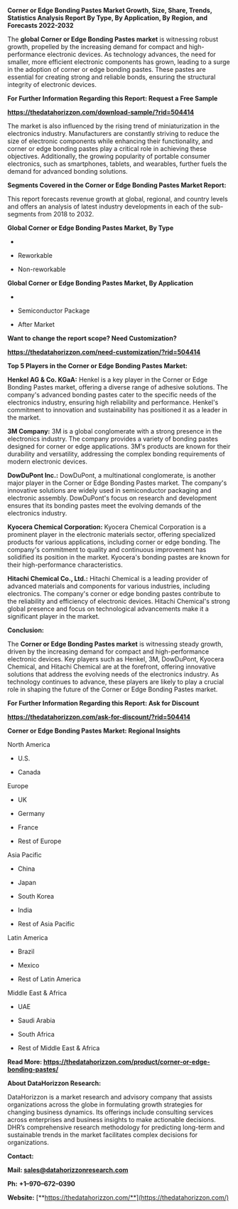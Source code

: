 **Corner or Edge Bonding Pastes Market Growth, Size, Share, Trends,
Statistics Analysis Report By Type, By Application, By Region, and
Forecasts 2022-2032**

The **global Corner or Edge Bonding Pastes market** is witnessing robust
growth, propelled by the increasing demand for compact and
high-performance electronic devices. As technology advances, the need
for smaller, more efficient electronic components has grown, leading to
a surge in the adoption of corner or edge bonding pastes. These pastes
are essential for creating strong and reliable bonds, ensuring the
structural integrity of electronic devices.

**For Further Information Regarding this Report: Request a Free Sample**

**<https://thedatahorizzon.com/download-sample/?rid=504414>**

The market is also influenced by the rising trend of miniaturization in
the electronics industry. Manufacturers are constantly striving to
reduce the size of electronic components while enhancing their
functionality, and corner or edge bonding pastes play a critical role in
achieving these objectives. Additionally, the growing popularity of
portable consumer electronics, such as smartphones, tablets, and
wearables, further fuels the demand for advanced bonding solutions.

**Segments Covered in the Corner or Edge Bonding Pastes Market Report:**

This report forecasts revenue growth at global, regional, and country
levels and offers an analysis of latest industry developments in each of
the sub-segments from 2018 to 2032.

**Global Corner or Edge Bonding Pastes Market, By Type**

-   

-   Reworkable

-   Non-reworkable

**Global Corner or Edge Bonding Pastes Market, By Application**

-   

-   Semiconductor Package

-   After Market

**Want to change the report scope? Need Customization?**

**<https://thedatahorizzon.com/need-customization/?rid=504414>**

**Top 5 Players in the Corner or Edge Bonding Pastes Market:**

**Henkel AG & Co. KGaA:** Henkel is a key player in the Corner or Edge
Bonding Pastes market, offering a diverse range of adhesive solutions.
The company's advanced bonding pastes cater to the specific needs of the
electronics industry, ensuring high reliability and performance.
Henkel's commitment to innovation and sustainability has positioned it
as a leader in the market.

**3M Company:** 3M is a global conglomerate with a strong presence in
the electronics industry. The company provides a variety of bonding
pastes designed for corner or edge applications. 3M's products are known
for their durability and versatility, addressing the complex bonding
requirements of modern electronic devices.

**DowDuPont Inc.:** DowDuPont, a multinational conglomerate, is another
major player in the Corner or Edge Bonding Pastes market. The company's
innovative solutions are widely used in semiconductor packaging and
electronic assembly. DowDuPont's focus on research and development
ensures that its bonding pastes meet the evolving demands of the
electronics industry.

**Kyocera Chemical Corporation:** Kyocera Chemical Corporation is a
prominent player in the electronic materials sector, offering
specialized products for various applications, including corner or edge
bonding. The company's commitment to quality and continuous improvement
has solidified its position in the market. Kyocera's bonding pastes are
known for their high-performance characteristics.

**Hitachi Chemical Co., Ltd.:** Hitachi Chemical is a leading provider
of advanced materials and components for various industries, including
electronics. The company's corner or edge bonding pastes contribute to
the reliability and efficiency of electronic devices. Hitachi Chemical's
strong global presence and focus on technological advancements make it a
significant player in the market.

**Conclusion:**

The **Corner or Edge Bonding Pastes market** is witnessing steady
growth, driven by the increasing demand for compact and high-performance
electronic devices. Key players such as Henkel, 3M, DowDuPont, Kyocera
Chemical, and Hitachi Chemical are at the forefront, offering innovative
solutions that address the evolving needs of the electronics industry.
As technology continues to advance, these players are likely to play a
crucial role in shaping the future of the Corner or Edge Bonding Pastes
market.

**For Further Information Regarding this Report: Ask for Discount**

**<https://thedatahorizzon.com/ask-for-discount/?rid=504414>**

**Corner or Edge Bonding Pastes Market: Regional Insights**

North America

-   U.S.

-   Canada

Europe

-   UK

-   Germany

-   France

-   Rest of Europe

Asia Pacific

-   China

-   Japan

-   South Korea

-   India

-   Rest of Asia Pacific

Latin America

-   Brazil

-   Mexico

-   Rest of Latin America

Middle East & Africa

-   UAE

-   Saudi Arabia

-   South Africa

-   Rest of Middle East & Africa

**Read More:
<https://thedatahorizzon.com/product/corner-or-edge-bonding-pastes/>**

**About DataHorizzon Research:**

DataHorizzon is a market research and advisory company that assists
organizations across the globe in formulating growth strategies for
changing business dynamics. Its offerings include consulting services
across enterprises and business insights to make actionable decisions.
DHR’s comprehensive research methodology for predicting long-term and
sustainable trends in the market facilitates complex decisions for
organizations.

**Contact:**

**Mail: <sales@datahorizzonresearch.com>**

**Ph:** **+1–970–672–0390**

**Website:**
[**https://thedatahorizzon.com/**](https://thedatahorizzon.com/)
